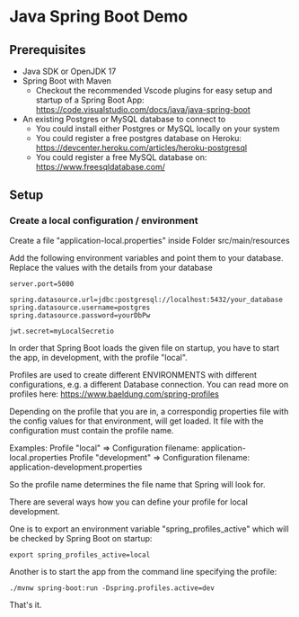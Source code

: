 # Java Spring Boot Demo

## Prerequisites

- Java SDK or OpenJDK 17
- Spring Boot with Maven
  - Checkout the recommended Vscode plugins for easy setup and startup of a Spring Boot App: https://code.visualstudio.com/docs/java/java-spring-boot
- An existing Postgres or MySQL database to connect to
  - You could install either Postgres or MySQL locally on your system
  - You could register a free postgres database on Heroku: https://devcenter.heroku.com/articles/heroku-postgresql
  - You could register a free MySQL database on: https://www.freesqldatabase.com/

## Setup

### Create a local configuration / environment

Create a file "application-local.properties" inside Folder src/main/resources

Add the following environment variables and point them to your database.
Replace the values with the details from your database

```
server.port=5000

spring.datasource.url=jdbc:postgresql://localhost:5432/your_database
spring.datasource.username=postgres
spring.datasource.password=yourDbPw

jwt.secret=myLocalSecretio

```

In order that Spring Boot loads the given file on startup, you 
have to start the app, in development, with the profile "local".

Profiles are used to create different ENVIRONMENTS with different configurations, e.g. a different Database connection. You can read more on profiles here: https://www.baeldung.com/spring-profiles 

Depending on the profile that you are in, a correspondig properties file with the config values for that environment, will get loaded. It file with the configuration must contain the profile name.

Examples:
Profile "local" => Configuration filename: application-local.properties
Profile "development" => Configuration filename: application-development.properties

So the profile name determines the file name that Spring will look for.

There are several ways how you can define your profile for local development.

One is to export an environment variable "spring_profiles_active" which will be checked by Spring Boot on startup:

`export spring_profiles_active=local`

Another is to start the app from the command line specifying the profile:

`./mvnw spring-boot:run -Dspring.profiles.active=dev`

That's it.

